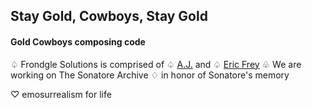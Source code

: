 ## Stay Gold, Cowboys, Stay Gold

#### Gold Cowboys composing code 

♤ Frondgle Solutions is comprised of 
♤ [A.J.](https://github.com/gonzalez-aj) and 
♤ [Eric Frey](https://github.com/ericlfrey)
♧ We are working on The Sonatore Archive 
♢ in honor of Sonatore's memory

♡ emosurrealism for life




<!--

**Here are some ideas to get you started:**

🙋‍♀️ A short introduction - what is your organization all about?
🌈 Contribution guidelines - how can the community get involved?
👩‍💻 Useful resources - where can the community find your docs? Is there anything else the community should know?
🍿 Fun facts - what does your team eat for breakfast?
🧙 Remember, you can do mighty things with the power of [Markdown](https://docs.github.com/github/writing-on-github/getting-started-with-writing-and-formatting-on-github/basic-writing-and-formatting-syntax)
-->

